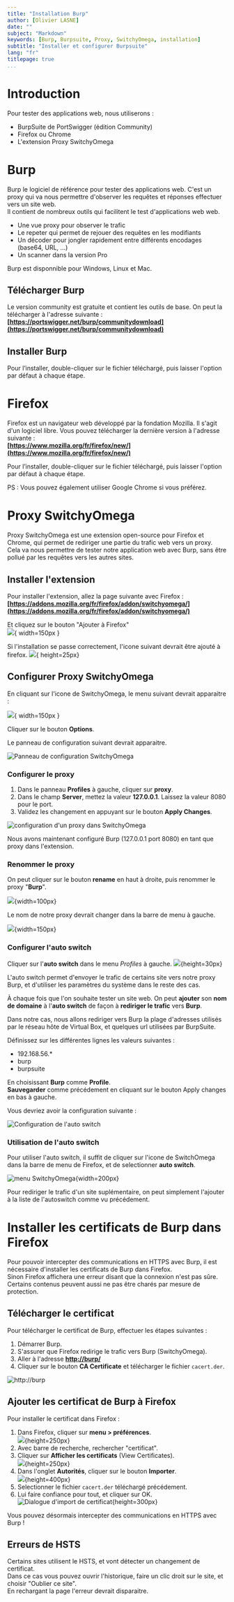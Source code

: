 ```yaml
---
title: "Installation Burp"
author: [Olivier LASNE]
date: ""
subject: "Markdown"
keywords: [Burp, Burpsuite, Proxy, SwitchyOmega, installation]
subtitle: "Installer et configurer Burpsuite"
lang: "fr"
titlepage: true
...
```


# Introduction

Pour tester des applications web, nous utiliserons :

* BurpSuite de PortSwigger (édition Community)
* Firefox ou Chrome
* L'extension Proxy SwitchyOmega

# Burp

Burp le logiciel de référence pour tester des applications web.
C'est un proxy qui va nous permettre d'observer les requêtes et réponses effectuer vers un site web.\
Il contient de nombreux outils qui facilitent le test d'applications web web.

* Une vue proxy pour observer le trafic
* Le repeter qui permet de rejouer des requêtes en les modifiants
* Un décoder pour jongler rapidement entre différents encodages (base64, URL, ...)
* Un scanner dans la version Pro

Burp est disponnible pour Windows, Linux et Mac.

## Télécharger Burp

Le version community est gratuite et contient les outils de base. On peut la télécharger à l'adresse suivante :
__[https://portswigger.net/burp/communitydownload](https://portswigger.net/burp/communitydownload)__

## Installer Burp

Pour l’installer, double-cliquer sur le fichier téléchargé, puis laisser l'option par défaut à chaque étape.

# Firefox

Firefox est un navigateur web développé par la fondation Mozilla. Il s'agit d'un logiciel libre. Vous pouvez télécharger la dernière version à l'adresse suivante :\
__[https://www.mozilla.org/fr/firefox/new/](https://www.mozilla.org/fr/firefox/new/)__

Pour l’installer, double-cliquer sur le fichier téléchargé, puis laisser l'option par défaut à chaque étape.

PS : Vous pouvez également utiliser Google Chrome si vous préférez.

# Proxy SwitchyOmega

Proxy SwitchyOmega est une extension open-source pour Firefox et Chrome, qui permet de rediriger une partie du trafic web vers un proxy.\
Cela va nous permettre de tester notre application web avec Burp, sans être pollué par les requêtes vers les autres sites.

## Installer l'extension

Pour installer l'extension, allez la page suivante avec Firefox :\
__[https://addons.mozilla.org/fr/firefox/addon/switchyomega/](https://addons.mozilla.org/fr/firefox/addon/switchyomega/)__

Et cliquez sur le bouton "Ajouter à Firefox"\
![](./images/add_to_firefox.png){ width=150px }

Si l'installation se passe correctement, l'icone suivant devrait être ajouté à firefox.
![](./images/omega_icon.png){ height=25px}

## Configurer Proxy SwitchyOmega

En cliquant sur l'icone de SwitchyOmega, le menu suivant devrait apparaitre :

![](./images/menu_omega.png){ width=150px }

Cliquer sur le bouton __Options__.

Le panneau de configuration suivant devrait apparaitre.

![Panneau de configuration SwitchyOmega](./images/config_omega.png)

### Configurer le proxy

1. Dans le panneau __Profiles__  à gauche, cliquer sur __proxy__.
2. Dans le champ __Server__, mettez la valeur __127.0.0.1__. Laissez la valeur 8080 pour le port.
3. Validez les changement en appuyant sur le bouton __Apply Changes__.

![configuration d'un proxy dans SwitchyOmega](./images/config_proxy.png)

Nous avons maintenant configuré Burp (127.0.0.1 port 8080) en tant que proxy dans l'extension.

### Renommer le proxy

On peut cliquer sur le bouton __rename__ en haut à droite, puis renommer le proxy "__Burp__".

![](./images/rename_button.png){width=100px}

Le nom de notre proxy devrait changer dans la barre de menu à gauche.

![](./images/menu_with_rename.png){width=150px}

### Configurer l'auto switch

Cliquer sur l'__auto switch__ dans le menu _Profiles_ à gauche. ![](./images/autoswitch_button.png){height=30px}

L'auto switch permet d'envoyer le trafic de certains site vers notre proxy Burp, et d'utiliser les paramètres du système dans le reste des cas.

À chaque fois que l'on souhaite tester un site web. On peut __ajouter__ son __nom de domaine__ à l'__auto switch__ de façon à __rediriger le trafic__ vers __Burp__.

Dans notre cas, nous allons rediriger vers Burp la plage d'adresses utilisés par le réseau hôte de Virtual Box, et quelques url utilisées par BurpSuite.

Définissez sur les différentes lignes les valeurs suivantes :

* 192.168.56.*
* burp
* burpsuite

En choisissant __Burp__ comme __Profile__.\
__Sauvegarder__ comme précédement en cliquant sur le bouton Apply changes en bas à gauche.

Vous devriez avoir la configuration suivante :

![Configuration de l'auto switch](./images/config_autoswitch.png)

### Utilisation de l'auto switch

Pour utiliser l'auto switch, il suffit de cliquer sur l'icone de SwitchOmega dans la barre de menu de Firefox, et de selectionner __auto switch__.

![menu SwitchyOmega](./images/autoswitch_icon_menu.png){width=200px}

Pour rediriger le trafic d'un site suplémentaire, on peut simplement l'ajouter à la liste de l'autoswitch comme vu précédement.

# Installer les certificats de Burp dans Firefox

Pour pouvoir intercepter des communications en HTTPS avec Burp, il est nécessaire d'installer les certificats de Burp dans Firefox.\
Sinon Firefox affichera une erreur disant que la connexion n'est pas sûre. Certains contenus peuvent aussi ne pas être charés par mesure de protection.

## Télécharger le certificat
Pour télécharger le certificat de Burp, effectuer les étapes suivantes :

1. Démarrer Burp.
2. S'assurer que Firefox redirige le trafic vers Burp (SwitchyOmega).
3. Aller à l'adresse __[http://burp/](http://burp/)__
4. Cliquer sur le bouton __CA Certificate__ et télécharger le fichier `cacert.der`.

![http://burp](./images/http_burp.png)

## Ajouter les certificat de Burp à Firefox
Pour installer le certificat dans Firefox :

1. Dans Firefox, cliquer sur __menu > préférences__.\
![](./images/menu_firefox.png){height=250px}
2. Avec barre de recherche, rechercher "certificat".
3. Cliquer sur __Afficher les certificats__ (View Certificates).\
![](./images/recherche_certif.png){height=250px}
4. Dans l'onglet __Autorités__, cliquer sur le bouton __Importer__.\
![](./images/import_cert.png){height=400px}
5. Selectionner le fichier `cacert.der` téléchargé précédement.
6. Lui faire confiance pour tout, et cliquer sur OK.\
![Dialogue d'import de certificat](./images/trust_ca.png){height=300px}

Vous pouvez désormais intercepter des communications en HTTPS avec Burp !

## Erreurs de HSTS

Certains sites utilisent le HSTS, et vont détecter un changement de certificat.\
Dans ce cas vous pouvez ouvrir l'historique, faire un clic droit sur le site, et choisir "Oublier ce site".\
En rechargant la page l'erreur devrait disparaitre.
